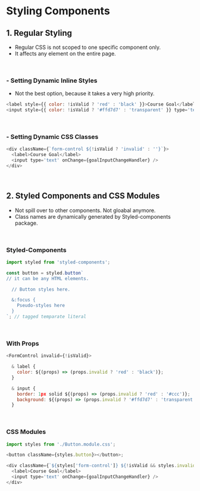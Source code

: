 # Styling Components

## 1. Regular Styling

- Regular CSS is not scoped to one specific component only.
- It affects any element on the entire page.

<br>

### - Setting Dynamic Inline Styles

- Not the best option, because it takes a very high priority.

```javascript
<label style={{ color: !isValid ? 'red' : 'black' }}>Course Goal</label>
<input style={{ color: !isValid ? '#ffd7d7' : 'transparent' }} type='text' onChange={goalInputChangeHandler} />
```

<br>

### - Setting Dynamic CSS Classes

```javascript
<div className={`form-control ${!isValid ? 'invalid' : ''}`}>
  <label>Course Goal</label>
  <input type='text' onChange={goalInputChangeHandler} />
</div>
```

<br>

## 2. Styled Components and CSS Modules

- Not spill over to other components. Not gloabal anymore.
- Class names are dynamically generated by Styled-components package.

<br>

### Styled-Components

```javascript
import styled from 'styled-components';

const button = styled.button`
// it can be any HTML elements.

  // Button styles here.

  &:focus {
    Pseudo-styles here
  }
`; // tagged temparate literal
```

<br>

### With Props

```javascript
<FormControl invalid={!isValid}>
```

```javascript
  & label {
    color: ${(props) => (props.invalid ? 'red' : 'black')};
  }

  & input {
    border: 1px solid ${(props) => (props.invalid ? 'red' : '#ccc')};
    background: ${(props) => (props.invalid ? '#ffd7d7' : 'transparent')};
  }
```

<br>

### CSS Modules

```javascript
import styles from './Button.module.css';

<button className={styles.button}></button>;
```

```javascript
<div className={`${styles['form-control']} ${!isValid && styles.invalid}`}>
  <label>Course Goal</label>
  <input type='text' onChange={goalInputChangeHandler} />
</div>
```
